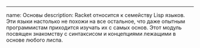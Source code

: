 ---
name: Основы
description:
  Racket относится к семейству Lisp языков. Эти языки настолько не похожи на все остальное, что даже опытным программистам приходится изучать их с самых основ. Этот модуль посвящен знакомству с синтаксисом и концепциями лежащими в основе любого лиспа.

